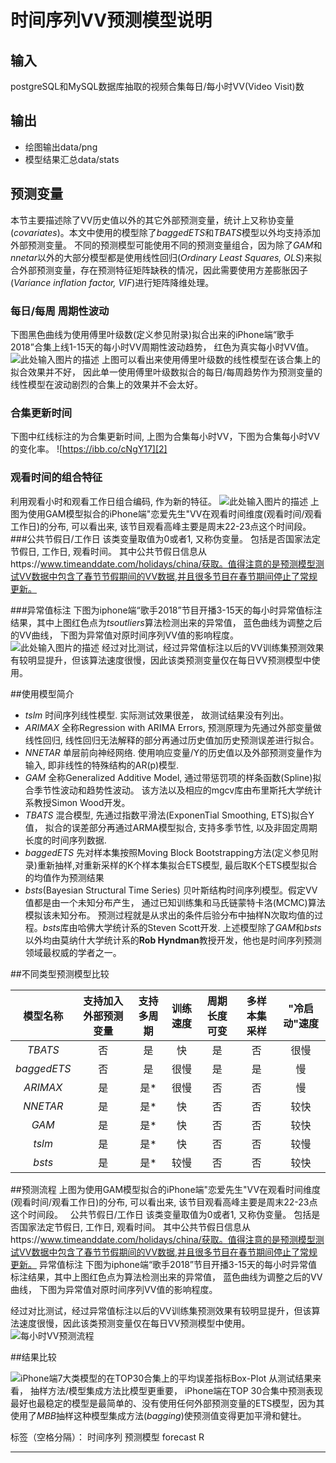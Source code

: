 # 时间序列VV预测模型说明

## 输入
  postgreSQL和MySQL数据库抽取的视频合集每日/每小时VV(Video Visit)数

## 输出
  
 - 绘图输出data/png  
 - 模型结果汇总data/stats

## 预测变量
本节主要描述除了VV历史值以外的其它外部预测变量，统计上又称协变量(*covariates*)。本文中使用的模型除了*baggedETS*和*TBATS*模型以外均支持添加外部预测变量。
不同的预测模型可能使用不同的预测变量组合，因为除了*GAM*和*nnetar*以外的大部分模型都是使用线性回归(*Ordinary Least Squares, OLS*)来拟合外部预测变量，存在预测特征矩阵缺秩的情况，因此需要使用方差膨胀因子(*Variance inflation factor, VIF*)进行矩阵降维处理。

### 每日/每周 周期性波动
下图黑色曲线为使用傅里叶级数(定义参见附录)拟合出来的iPhone端“歌手2018”合集上线1-15天的每小时VV周期性波动趋势， 红色为真实每小时VV值。 
![此处输入图片的描述][1]
上图可以看出来使用傅里叶级数的线性模型在该合集上的拟合效果并不好， 因此单一使用傅里叶级数拟合的每日/每周趋势作为预测变量的线性模型在波动剧烈的合集上的效果并不会太好。

### 合集更新时间
下图中红线标注的为合集更新时间, 上图为合集每小时VV，下图为合集每小时VV的变化率。
![https://ibb.co/cNgY17][2]   
### 观看时间的组合特征
利用观看小时和观看工作日组合编码, 作为新的特征。
![此处输入图片的描述][3]
上图为使用GAM模型拟合的iPhone端"恋爱先生"VV在观看时间维度(观看时间/观看工作日)的分布, 可以看出来, 该节目观看高峰主要是周末22-23点这个时间段。  
###公共节假日/工作日
该类变量取值为0或者1, 又称伪变量。 包括是否国家法定节假日, 工作日, 观看时间。 其中公共节假日信息从https://www.timeanddate.com/holidays/china/获取。值得注意的是预测模型测试VV数据中包含了春节节假期间的VV数据,并且很多节目在春节期间停止了常规更新。

###异常值标注
下图为iphone端“歌手2018”节目开播3-15天的每小时异常值标注结果，其中上图红色点为*tsoutliers*算法检测出来的异常值， 蓝色曲线为调整之后的VV曲线， 下图为异常值对原时间序列VV值的影响程度。
![此处输入图片的描述][4]
经过对比测试，经过异常值标注以后的VV训练集预测效果有较明显提升，但该算法速度很慢，因此该类预测变量仅在每日VV预测模型中使用。

##使用模型简介

 - *tslm* 时间序列线性模型. 实际测试效果很差， 故测试结果没有列出。
 -  *ARIMAX* 全称Regression with ARIMA Errors, 预测原理为先通过外部变量做线性回归, 线性回归无法解释的部分再通过历史值加历史预测误差进行拟合。
 - *NNETAR*  单层前向神经网络. 使用响应变量/Y的历史值以及外部预测变量作为输入, 即非线性的特殊结构的AR(p)模型.
 -  *GAM*  全称Generalized Additive Model, 通过带惩罚项的样条函数(Spline)拟合季节性波动和趋势性波动。 该方法以及相应的mgcv库由布里斯托大学统计系教授Simon
   Wood开发。
 -  *TBATS* 混合模型, 先通过指数平滑法(ExponenTial Smoothing, ETS)拟合Y值， 拟合的误差部分再通过ARMA模型拟合, 支持多季节性, 以及非固定周期长度的时间序列数据.
 -   *baggedETS* 先对样本集按照Moving Block Bootstrapping方法(定义参见附录)重新抽样,对重新采样的K个样本集拟合ETS模型, 最后取K个ETS模型拟合的均值作为预测结果
 -  *bsts*(Bayesian Structural Time Series)  贝叶斯结构时间序列模型。假定VV值都是由一个未知分布产生， 通过已知训练集和马氏链蒙特卡洛(MCMC)算法模拟该未知分布。
   预测过程就是从求出的条件后验分布中抽样N次取均值的过程。*bsts*库由哈佛大学统计系的Steven Scott开发.
   上述模型除了*GAM*和*bsts*以外均由莫纳什大学统计系的**Rob Hyndman**教授开发，他也是时间序列预测领域最权威的学者之一。

##不同类型预测模型比较

| 模型名称        | 支持加入外部预测变量           | 支持多周期  | 训练速度 | 周期长度可变 | 多样本集采样 | "冷启动"速度 |
| :---: | :---: | :---: | :---: | :---: | :---: | :---: |
|*TBATS*    |否  |是  | 快 |   是 | 否 | 很慢|
|*baggedETS* |  否   | 是 |   很慢 |    是 | 是   | 慢 |
|*ARIMAX*   |是  | 是* |  很慢 |    否   | 否 |   慢|
|*NNETAR*   |是  | 是* |  快   |否 |    否 | 较快|
|*GAM* |    是 | 是* |    快 | 否 | 否 | 较快|
|*tslm* |是  | 是* |  快 | 否   | 否 | 较慢|
|*bsts* |是  | 是* |  较慢 |    否   | 否 | 较快|

##预测流程
上图为使用GAM模型拟合的iPhone端"恋爱先生"VV在观看时间维度(观看时间/观看工作日)的分布, 可以看出来, 该节目观看高峰主要是周末22-23点这个时间段。  
公共节假日/工作日
该类变量取值为0或者1, 又称伪变量。 包括是否国家法定节假日, 工作日, 观看时间。 其中公共节假日信息从https://www.timeanddate.com/holidays/china/获取。值得注意的是预测模型测试VV数据中包含了春节节假期间的VV数据,并且很多节目在春节期间停止了常规更新。
异常值标注
    下图为iphone端“歌手2018”节目开播3-15天的每小时异常值标注结果，其中上图红色点为算法检测出来的异常值， 蓝色曲线为调整之后的VV曲线， 下图为异常值对原时间序列VV值的影响程度。

经过对比测试，经过异常值标注以后的VV训练集预测效果有较明显提升，但该算法速度很慢，因此该类预测变量仅在每日VV预测模型中使用。
![每小时VV预测流程][5]

##结果比较

![iPhone端7大类模型的在TOP30合集上的平均误差指标Box-Plot][6]
    从测试结果来看， 抽样方法/模型集成方法比模型更重要， iPhone端在TOP 30合集中预测表现最好也最稳定的模型是最简单的、没有使用任何外部预测变量的ETS模型，因为其使用了*MBB*抽样这种模型集成方法(*bagging*)使预测值变得更加平滑和健壮。               

标签（空格分隔）： 时间序列 预测模型 forecast R 

---


  [1]: https://ibb.co/bRBSTn
  [2]: https://ibb.co/cNgY17
  [3]: https://ibb.co/kv15ES
  [4]: https://ibb.co/etfMon
  [5]: https://pasteboard.co/HjyeLm9.png
  [6]: https://pasteboard.co/Hjye1l5.png